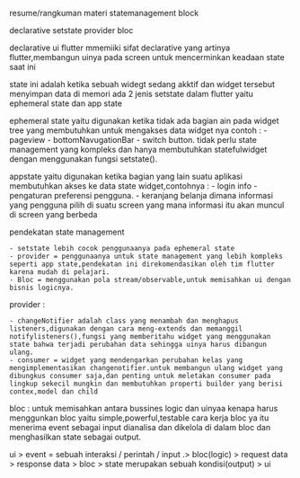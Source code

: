 resume/rangkuman materi statemanagement block

declarative
setstate
provider
bloc

declarative ui flutter mmemiiki sifat declarative yang artinya flutter,membangun uinya pada screen untuk mencerminkan keadaan state saat ini

state ini adalah ketika sebuah widegt sedang akktif dan widget tersebut menyimpan data di memori
ada 2 jenis setstate dalam flutter yaitu ephemeral state dan app state

ephemeral state yaitu digunakan ketika tidak ada bagian ain pada widget tree yang membutuhkan untuk mengakses data widget nya contoh : - pageview - bottomNavugationBar - switch button.
tidak perlu state management yang kompleks
dan hanya membutuhkan statefulwidget dengan menggunakan fungsi setstate().

appstate yaitu digunakan ketika bagian yang lain suatu aplikasi membutuhkan akses ke data state widget,contohnya : - login info - pengaturan preferensi pengguna. - keranjang belanja dimana informasi yang pengguna pilih di suatu screen yang mana informasi itu akan muncul di screen yang berbeda

pendekatan state management

    - setstate lebih cocok penggunaanya pada ephemeral state
    - provider = penggunaanya untuk state management yang lebih kompleks seperti app state,pendekatan ini direkomendasikan oleh tim flutter karena mudah di pelajari.
    - Bloc = menggunakan pola stream/observable,untuk memisahkan ui dengan bisnis logicnya.

provider :

    - changeNotifier adalah class yang menambah dan menghapus listeners,digunakan dengan cara meng-extends dan memanggil notifylisteners(),fungsi yang memberitahu widget yang menggunakan state bahwa terjadi perubahan data sehingga uinya harus dibangun ulang.
    - consumer = widget yang mendengarkan perubahan kelas yang mengimplementasikan changenotifier.untuk membangun ulang widget yang dibungkus consumer saja,dan penting untuk meletakan consumer pada lingkup sekecil mungkin dan membutuhkan properti builder yang berisi contex,model dan child

bloc : untuk memisahkan antara bussines logic dan uinyaa kenapa harus menggunkan bloc yaitu simple,powerful,testable cara kerja bloc ya itu menerima event sebagai input dianalisa dan dikelola di dalam bloc dan menghasilkan state sebagai output.

ui > event = sebuah interaksi / perintah / input .> bloc(logic) > request data > response data > bloc > state merupakan sebuah kondisi(output) > ui
